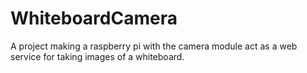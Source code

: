 WhiteboardCamera
================

A project making a raspberry pi with the camera module act as a web service for taking images of a whiteboard.
